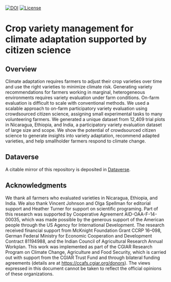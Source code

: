 
<!-- badges: start -->
[![DOI](https://img.shields.io/badge/DOI-10.1073%2Fpnas.1813720116-blue.svg)](https://doi.org/10.1073/pnas.1813720116) [![License](https://img.shields.io/badge/License-CC%20BY--NC--ND%204.0-blue.svg)](https://creativecommons.org/licenses/by-nc-nd/4.0/) <!-- badges: end -->

Crop variety management for climate adaptation supported by citizen science
===========================================================================

Overview
--------

Climate adaptation requires farmers to adjust their crop varieties over time and use the right varieties to minimize climate risk. Generating variety recommendations for farmers working in marginal, heterogeneous environments requires variety evaluation under farm conditions. On-farm evaluation is difficult to scale with conventional methods. We used a scalable approach to on-farm participatory variety evaluation using crowdsourced citizen science, assigning small experimental tasks to many volunteering farmers. We generated a unique dataset from 12,409 trial plots in Nicaragua, Ethiopia, and India, a participatory variety evaluation dataset of large size and scope. We show the potential of crowdsourced citizen science to generate insights into variety adaptation, recommend adapted varieties, and help smallholder farmers respond to climate change.

Dataverse
---------

A citable mirror of this repository is deposited in [Dataverse](https://doi.org/10.7910/DVN/4ICF6W).

Acknowledgments
---------------

We thank all farmers who evaluated varieties in Nicaragua, Ethiopia, and India. We also thank Vincent Johnson and Olga Spellman for editorial support and Heather Turner for support on scientific programing. Part of this research was supported by Cooperative Agreement AID-OAA-F-14-00035, which was made possible by the generous support of the American people through the US Agency for International Development. The research received financial support from McKnight Foundation Grant CCRP 16–098, German Federal Ministry for Economic Cooperation and Development Contract 81194988, and the Indian Council of Agricultural Research Annual Workplan. This work was implemented as part of the CGIAR Research Program on Climate Change, Agriculture and Food Security, which is carried out with support from the CGIAR Trust Fund and through bilateral funding agreements (details are at <https://ccafs.cgiar.org/donors>). The views expressed in this document cannot be taken to reflect the official opinions of these organizations.
